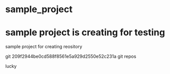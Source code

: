 # sample_project

sample project is  creating for testing
=======
sample project for creating reository 

git
209f2944be0cd588f8561e5a929d2550e52c231a
git repos

lucky
